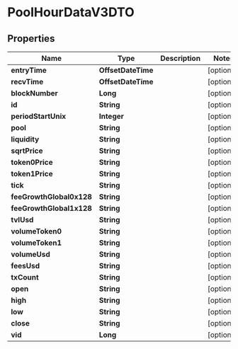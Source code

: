 

# PoolHourDataV3DTO


## Properties

| Name | Type | Description | Notes |
|------------ | ------------- | ------------- | -------------|
|**entryTime** | **OffsetDateTime** |  |  [optional] |
|**recvTime** | **OffsetDateTime** |  |  [optional] |
|**blockNumber** | **Long** |  |  [optional] |
|**id** | **String** |  |  [optional] |
|**periodStartUnix** | **Integer** |  |  [optional] |
|**pool** | **String** |  |  [optional] |
|**liquidity** | **String** |  |  [optional] |
|**sqrtPrice** | **String** |  |  [optional] |
|**token0Price** | **String** |  |  [optional] |
|**token1Price** | **String** |  |  [optional] |
|**tick** | **String** |  |  [optional] |
|**feeGrowthGlobal0x128** | **String** |  |  [optional] |
|**feeGrowthGlobal1x128** | **String** |  |  [optional] |
|**tvlUsd** | **String** |  |  [optional] |
|**volumeToken0** | **String** |  |  [optional] |
|**volumeToken1** | **String** |  |  [optional] |
|**volumeUsd** | **String** |  |  [optional] |
|**feesUsd** | **String** |  |  [optional] |
|**txCount** | **String** |  |  [optional] |
|**open** | **String** |  |  [optional] |
|**high** | **String** |  |  [optional] |
|**low** | **String** |  |  [optional] |
|**close** | **String** |  |  [optional] |
|**vid** | **Long** |  |  [optional] |



